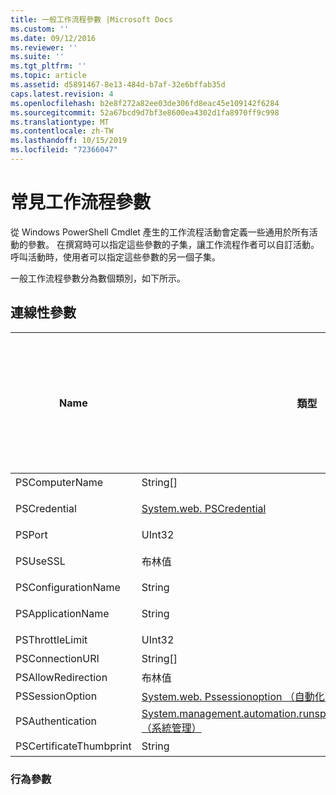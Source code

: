 ```yaml
---
title: 一般工作流程參數 |Microsoft Docs
ms.custom: ''
ms.date: 09/12/2016
ms.reviewer: ''
ms.suite: ''
ms.tgt_pltfrm: ''
ms.topic: article
ms.assetid: d5891467-8e13-484d-b7af-32e6bffab35d
caps.latest.revision: 4
ms.openlocfilehash: b2e8f272a82ee03de306fd8eac45e109142f6284
ms.sourcegitcommit: 52a67bcd9d7bf3e8600ea4302d1fa8970ff9c998
ms.translationtype: MT
ms.contentlocale: zh-TW
ms.lasthandoff: 10/15/2019
ms.locfileid: "72366047"
---
```

# <a name="common-workflow-parameters"></a>常見工作流程參數

從 Windows PowerShell Cmdlet 產生的工作流程活動會定義一些通用於所有活動的參數。 在撰寫時可以指定這些參數的子集，讓工作流程作者可以自訂活動。 呼叫活動時，使用者可以指定這些參數的另一個子集。

一般工作流程參數分為數個類別，如下所示。

## <a name="connectivity-parameters"></a>連線性參數

|Name|類型|描述|使用者可以在執行時間時指定嗎？|在撰寫時可以由工作流程作者指定嗎？|可由工作流程作者在具現化時指定嗎？|
|----------|----------|-----------------|-----------------------------------------------------|------------------------------------------------------------|-----------------------------------------------------------|
|PSComputerName|String[]|要啟動作業的電腦名稱稱清單。|是|是|是|
|PSCredential|[System.web. PSCredential](/dotnet/api/System.Management.Automation.PSCredential)|用來登入 PSComputerName 參數所指定之電腦的驗證認證。 只有在指定 PSComputerName 時，此參數才有效。|是|是|是|
|PSPort|UInt32|要用來執行工作流程的埠。|是|是|是|
|PSUseSSL|布林值|使用安全通訊端層（SSL）通訊協定來建立遠端電腦的安全連線，以執行工作流程。|是|是|是|
|PSConfigurationName|String|用來執行工作流程的會話設定。|是|是|是|
|PSApplicationName|String|工作流程執行之連接 URI 的應用程式名稱部分。 只有當您不使用 ConnectionURI 參數時，才使用此參數。|是|是|是|
|PSThrottleLimit|UInt32|可建立來執行工作流程的最大並行連接數目。|是|TBD|是|
|PSConnectionURI|String[]|完整 Uri 陣列，指定用來執行工作流程之互動式會話的端點。|是|是|是|
|PSAllowRedirection|布林值|指定是否允許將這個連接重新導向至替代 URI，以執行工作流程。|是|是|是|
|PSSessionOption|[System.web. Pssessionoption （自動化）](/dotnet/api/System.Management.Automation.Remoting.PSSessionOption)|用於執行工作流程之會話的 Advanced 選項。|是|是|是|
|PSAuthentication|[System.management.automation.runspaces.authenticationmechanism （系統管理）](/dotnet/api/System.Management.Automation.Runspaces.AuthenticationMechanism)|[System.management.automation.runspaces.authenticationmechanism](/dotnet/api/System.Management.Automation.Runspaces.AuthenticationMechanism)列舉的值，指定用來驗證使用者認證的驗證機制（authentication）。|是|是|是|
|PSCertificateThumbprint|String|具有執行工作流程許可權之使用者帳戶的數位公開金鑰憑證（X509）。|是|是|是|

### <a name="behavior-parameters"></a>行為參數